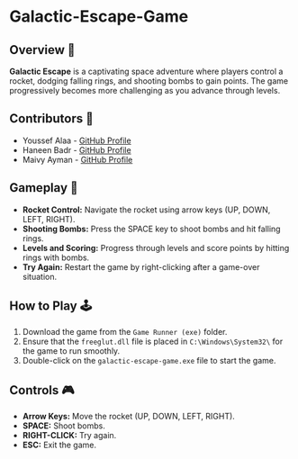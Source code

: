 # Galactic-Escape-Game

## Overview 🚀
**Galactic Escape** is a captivating space adventure where players control a rocket, dodging falling rings, and shooting bombs to gain points. The game progressively becomes more challenging as you advance through levels.

## Contributors 🤝
  - Youssef Alaa - [GitHub Profile](https://github.com/Yousef3la2)
  - Haneen Badr - [GitHub Profile](https://github.com/haneenbadr)
  - Maivy Ayman - [GitHub Profile](https://github.com/MaivyAyman)

## Gameplay 🌟

  - **Rocket Control:** Navigate the rocket using arrow keys (UP, DOWN, LEFT, RIGHT).
  - **Shooting Bombs:** Press the SPACE key to shoot bombs and hit falling rings.
  - **Levels and Scoring:** Progress through levels and score points by hitting rings with bombs.
  - **Try Again:** Restart the game by right-clicking after a game-over situation.

## How to Play 🕹️
  1. Download the game from the `Game Runner (exe)` folder.
  1. Ensure that the `freeglut.dll` file is placed in `C:\Windows\System32\` for the game to run smoothly.
  1. Double-click on the `galactic-escape-game.exe` file to start the game.

## Controls 🎮

  - **Arrow Keys:** Move the rocket (UP, DOWN, LEFT, RIGHT).
  - **SPACE:** Shoot bombs.
  - **RIGHT-CLICK:** Try again.
  - **ESC:** Exit the game.
